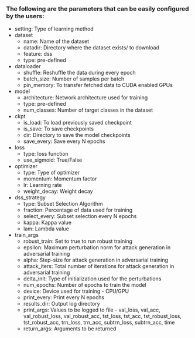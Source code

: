 ### The following are the parameters that can be easily configured by the users:

  - setting: Type of learning method
  - dataset
    - name: Name of the dataset
    - datadir: Directory where the dataset exists/ to download
    - feature: dss
    - type: pre-defined
  - dataloader
    - shuffle: Reshuffle the data during every epoch
    - batch_size: Number of samples per batch
    - pin_memory: To transfer fetched data to CUDA enabled GPUs
  - model
    - architecture: Network architecture used for training
    - type: pre-defined
    - num_classes: Number of target classes in the dataset
  - ckpt
    - is_load: To load previously saved checkpoint
    - is_save: To save checkpoints
    - dir: Directory to save the model checkpoints
    - save_every: Save every N epochs
  - loss
    - type: loss function
    - use_sigmoid: True/False
  - optimizer
    - type: Type of optimizer
    - momentum: Momentum factor
    - lr: Learning rate
    - weight_decay: Weight decay
  - dss_strategy
    - type: Subset Selection Algorithm
    - fraction: Percentage of data used for training
    - select_every: Subset selection every N epochs
    - kappa: Kappa value
    - lam: Lambda value
  - train_args
    - robust_train: Set to true to run robust training
    - epsilon: Maximum perturbation norm for attack generation in adversarial training
    - alpha: Step-size for attack generation in adversarial training
    - attack_iters: Total number of iterations for attack generation in adversarial training
    - delta_init: Type of initialization used for the perturbations
    - num_epochs: Number of epochs to train the model
    - device: Device used for training - CPU/GPU
    - print_every: Print every N epochs
    - results_dir: Output log directory
    - print_args: Values to be logged to file - val_loss, val_acc, val_robust_loss, val_robust_acc, tst_loss, tst_acc, tst_robust_loss, tst_robust_acc, trn_loss, trn_acc, subtrn_loss, subtrn_acc, time
    - return_args: Arguments to be returned
